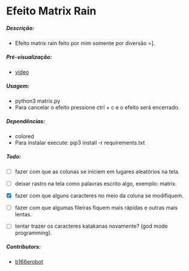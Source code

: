# Efeito Matrix Rain

##### Descrição:

  - Efeito matrix rain feito por mim somente por diversão =].

##### Pré-visualização:

  - [vídeo](https://raw.githubusercontent.com/b166erobot/matrix/teste/preview/preview.mp4)

##### Usagem:

  - python3 matrix.py
  - Para cancelar o efeito pressione ctrl + c e o efeito será encerrado.

##### Dependências:

  - colored
  - Para instalar execute: pip3 install -r requirements.txt

##### Todo:

  - [ ] fazer com que as colunas se iniciem em lugares aleatórios na tela.
  - [ ] deixar rastro na tela como palavras escrito algo, exemplo: matrix.
  - [x] fazer com que alguns caracteres no meio da coluna se modifiquem.
  - [ ] fazer com que algumas fileiras fiquem mais rápidas e outras mais lentas.
  - [ ] tentar trazer os caracteres katakanas novamente? (god mode programming).


##### Contributors:

  - [b166erobot](//github.com/b166erobot)
